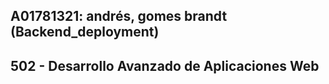 ## A01781321: andrés, gomes brandt (Backend_deployment)
## 502 - Desarrollo Avanzado de Aplicaciones Web
